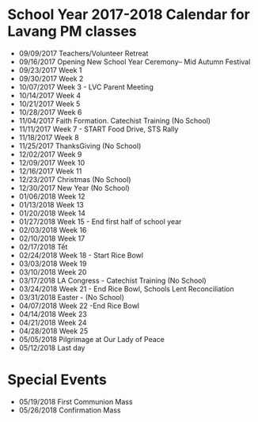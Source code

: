 # School Year 2017-2018 Calendar for Lavang PM classes

  * 09/09/2017	Teachers/Volunteer Retreat
  * 09/16/2017	Opening New School Year Ceremony– Mid Autumn Festival
  * 09/23/2017	Week 1
  * 09/30/2017	Week 2
  * 10/07/2017	Week 3 - LVC Parent Meeting
  * 10/14/2017	Week 4
  * 10/21/2017	Week 5
  * 10/28/2017	Week 6
  * 11/04/2017	Faith Formation. Catechist Training (No School)
  * 11/11/2017	Week 7 - START Food Drive, STS Rally
  * 11/18/2017	Week 8
  * 11/25/2017	ThanksGiving (No School)
  * 12/02/2017	Week 9
  * 12/09/2017	Week 10
  * 12/16/2017	Week 11
  * 12/23/2017	Christmas (No School)
  * 12/30/2017	New Year (No School)
  * 01/06/2018	Week 12
  * 01/13/2018	Week 13
  * 01/20/2018	Week 14
  * 01/27/2018	Week 15 - End first half of school year
  * 02/03/2018	Week 16
  * 02/10/2018	Week 17
  * 02/17/2018	Tết
  * 02/24/2018	Week 18 - Start Rice Bowl
  * 03/03/2018	Week 19
  * 03/10/2018	Week 20
  * 03/17/2018	LA Congress - Catechist Training (No School)
  * 03/24/2018	Week 21 - End Rice Bowl, Schools Lent Reconciliation
  * 03/31/2018	Easter - (No School)
  * 04/07/2018	Week 22 -End Rice Bowl
  * 04/14/2018	Week 23
  * 04/21/2018	Week 24
  * 04/28/2018	Week 25
  * 05/05/2018	Pilgrimage at Our Lady of Peace
  * 05/12/2018	Last day
  
# Special Events

  * 05/19/2018	First Communion Mass
  * 05/26/2018	Confirmation Mass
 
